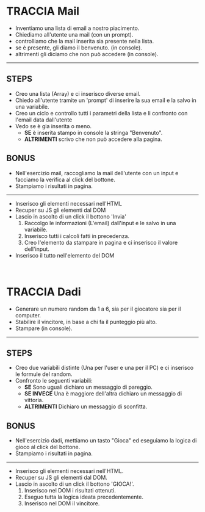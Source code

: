 # TRACCIA Mail

- Inventiamo una lista di email a nostro piacimento.
- Chiediamo all'utente una mail (con un prompt).
- controlliamo che la mail inserita sia presente nella lista.
- se è presente, gli diamo il benvenuto. (in console).
- altrimenti gli diciamo che non può accedere (in console).

---

## STEPS

- Creo una lista (Array) e ci inserisco diverse email.
- Chiedo all'utente tramite un 'prompt' di inserire la sua email e la salvo in una variabile.
- Creo un ciclo e controllo tutti i parametri della lista e li confronto con l'email data dall'utente
- Vedo se è gia inserita o meno.
  - **SE** è inserita stampo in console la stringa "Benvenuto".
  - **ALTRIMENTI** scrivo che non può accedere alla pagina.

## BONUS

- Nell'esercizio mail, raccogliamo la mail dell'utente con un input e facciamo la verifica al click del bottone.
- Stampiamo i risultati in pagina.

---

- Inserisco gli elementi necessari nell'HTML
- Recuper su JS gli elementi dal DOM
- Lascio in ascolto di un click il bottono 'Invia'
  1. Raccolgo le informazioni (L'email) dall'input e le salvo in una variabile.
  1. Inserisco tutti i calcoli fatti in precedenza.
  1. Creo l'elemento da stampare in pagina e ci inserisco il valore dell'input.
- Inserisco il tutto nell'elemento del DOM

<br>

# TRACCIA Dadi

- Generare un numero random da 1 a 6, sia per il giocatore sia per il computer.
- Stabilire il vincitore, in base a chi fa il punteggio più alto.
- Stampare (in console).

---

## STEPS

- Creo due variabili distinte (Una per l'user e una per il PC) e ci inserisco le formule del random.
- Confronto le seguenti variabili:
  - **SE** Sono uguali dichiaro un messaggio di pareggio.
  - **SE INVECE** Una è maggiore dell'altra dichiaro un messaggio di vittoria.
  - **ALTRIMENTI** Dichiaro un messaggio di sconfitta.

## BONUS

- Nell'esercizio dadi, mettiamo un tasto "Gioca" ed eseguiamo la logica di gioco al click del bottone.
- Stampiamo i risultati in pagina.

---

- Inserisco gli elementi necessari nell'HTML.
- Recuper su JS gli elementi dal DOM.
- Lascio in ascolto di un click il bottono 'GIOCA!'.
  1. Inserisco nel DOM i risultati ottenuti.
  1. Eseguo tutta la logica ideata precedentemente.
  1. Inserisco nel DOM il vincitore.
